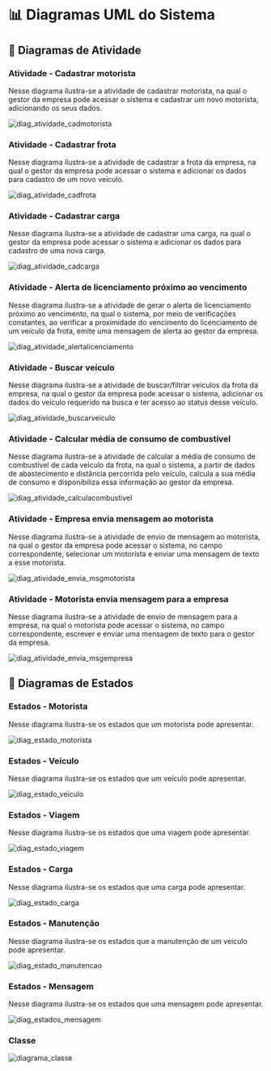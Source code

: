 # 📊 Diagramas UML do Sistema

## 🔹 Diagramas de Atividade

### Atividade - Cadastrar motorista
Nesse diagrama ilustra-se a atividade de cadastrar motorista, na qual o gestor da empresa pode acessar o sistema e cadastrar um
novo motorista, adicionando os seus dados.

![diag_atividade_cadmotorista](https://github.com/user-attachments/assets/5640ab74-e3f1-4191-990d-c9040ef99ac7)

### Atividade - Cadastrar frota
Nesse diagrama ilustra-se a atividade de cadastrar a frota da empresa, na qual o gestor da empresa pode acessar o sistema e
adicionar os dados para cadastro de um novo veículo.

![diag_atividade_cadfrota](https://github.com/user-attachments/assets/c8bacd2a-4801-499a-bf39-e02fdac6fe2e)

### Atividade - Cadastrar carga
Nesse diagrama ilustra-se a atividade de cadastrar uma carga, na qual o gestor da empresa pode acessar o sistema e
adicionar os dados para cadastro de uma nova carga.

![diag_atividade_cadcarga](https://github.com/user-attachments/assets/f568f886-8e6e-4f13-9c7a-1e25cf0c6ae2)

### Atividade - Alerta de licenciamento próximo ao vencimento
Nesse diagrama ilustra-se a atividade de gerar o alerta de licenciamento próximo ao vencimento, na qual o sistema, por meio de 
verificações constantes, ao verificar a proximidade do vencimento do licenciamento de um veículo da frota, emite uma mensagem
de alerta ao gestor da empresa.

![diag_atividade_alertalicenciamento](https://github.com/user-attachments/assets/1dc30612-3514-4a79-8d15-98a5442c78b6)

### Atividade - Buscar veículo
Nesse diagrama ilustra-se a atividade de buscar/filtrar veículos da frota da empresa, na qual o gestor da empresa pode acessar
o sistema, adicionar os dados do veículo requerido na busca e ter acesso ao status desse veículo.

![diag_atividade_buscarveiculo](https://github.com/user-attachments/assets/900db0df-9490-465d-a161-37bd33ff32d2)

### Atividade - Calcular média de consumo de combustível
Nesse diagrama ilustra-se a atividade de calcular a média de consumo de combustível de cada veiculo da frota,
na qual o sistema, a partir de dados de abastecimento e distância percorrida pelo veículo, calcula a sua média
de consumo e disponibiliza essa informação ao gestor da empresa.

![diag_atividade_calculacombustivel](https://github.com/user-attachments/assets/1c03d41b-1680-431a-bae6-ab9f0511bd12)

### Atividade - Empresa envia mensagem ao motorista
Nesse diagrama ilustra-se a atividade de envio de mensagem ao motorista, na qual o gestor da empresa pode acessar o sistema, no
campo correspondente, selecionar um motorista e enviar uma mensagem de texto a esse motorista.

![diag_atividade_envia_msgmotorista](https://github.com/user-attachments/assets/41d33dd7-68a6-4104-9b18-3d40d9897b2c)

### Atividade - Motorista envia mensagem para a empresa
Nesse diagrama ilustra-se a atividade de envio de mensagem para a empresa, na qual o motorista pode acessar o sistema, no campo
correspondente, escrever e enviar uma mensagem de texto para o gestor da empresa.

![diag_atividade_envia_msgempresa](https://github.com/user-attachments/assets/b81e0ecf-0461-4b2f-9947-5400680cb3f0)


## 🔹 Diagramas de Estados
### Estados - Motorista
Nesse diagrama ilustra-se os estados que um motorista pode apresentar.

![diag_estado_motorista](https://github.com/user-attachments/assets/45c3e974-20ab-46ab-bbc5-42a115a4c538)

### Estados - Veículo
Nesse diagrama ilustra-se os estados que um veículo pode apresentar.

![diag_estado_veiculo](https://github.com/user-attachments/assets/4d41182d-e2ac-47b7-a9ee-6d544d623b8f)

### Estados - Viagem
Nesse diagrama ilustra-se os estados que uma viagem pode apresentar.

![diag_estado_viagem](https://github.com/user-attachments/assets/04e6f4c8-0204-4552-bed9-830f4a0ca5ac)

### Estados - Carga
Nesse diagrama ilustra-se os estados que uma carga pode apresentar.

![diag_estado_carga](https://github.com/user-attachments/assets/35a1c871-6199-400b-b415-09ca54c2c0e3)

### Estados - Manutenção
Nesse diagrama ilustra-se os estados que a manutenção de um veiculo pode apresentar.

![diag_estado_manutencao](https://github.com/user-attachments/assets/1bc6dffb-a033-45fe-af43-0ad191f1ab6b)

### Estados - Mensagem
Nesse diagrama ilustra-se os estados que uma mensagem pode apresentar.

![diag_estados_mensagem](https://github.com/user-attachments/assets/5a197d41-1917-4163-90a1-89242836e90d)


### Classe



![diagrama_classe](https://drive.google.com/file/d/1mLqZeJ4iwDvE16SWk-5gmZbDNWzJ5CGC/view?usp=drivesdk)